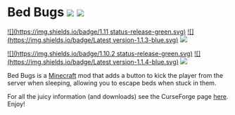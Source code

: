 # Bed Bugs [![](http://cf.way2muchnoise.eu/full_254508_downloads.svg)](https://minecraft.curseforge.com/projects/bed-bugs) [![](http://cf.way2muchnoise.eu/versions/For%20MC_254508_all.svg)](https://minecraft.curseforge.com/projects/bed-bugs)

[![](https://img.shields.io/badge/1.11 status-release-green.svg)](https://minecraft.curseforge.com/projects/bed-bugs/files?filter-game-version=2020709689%3A6317&filter-status=1)
[![](https://img.shields.io/badge/Latest version-1.1.3-blue.svg)](https://minecraft.curseforge.com/projects/bed-bugs/files?filter-game-version=2020709689%3A6317&filter-status=1)
[![](https://img.shields.io/badge/Supported-Fully-brightgreen.svg)](https://minecraft.curseforge.com/projects/bed-bugs/files?filter-game-version=2020709689%3A6317&filter-status=1)

[![](https://img.shields.io/badge/1.10.2 status-release-green.svg)](https://minecraft.curseforge.com/projects/bed-bugs/files?filter-game-version=1738749986%3A572&filter-status=1)
[![](https://img.shields.io/badge/Latest version-1.1.4-blue.svg)](https://minecraft.curseforge.com/projects/bed-bugs/files?filter-game-version=1738749986%3A572&filter-status=1)
[![](https://img.shields.io/badge/Supported-Fully-brightgreen.svg)](https://minecraft.curseforge.com/projects/bed-bugs/files?filter-game-version=1738749986%3A572&filter-status=1)

Bed Bugs is a [Minecraft](https://minecraft.net/) mod that adds a button to kick the player from the server when sleeping, allowing you to escape beds when stuck in them.

For all the juicy information (and downloads) see the CurseForge page [here](http://minecraft.curseforge.com/projects/bed-bugs). Enjoy!





